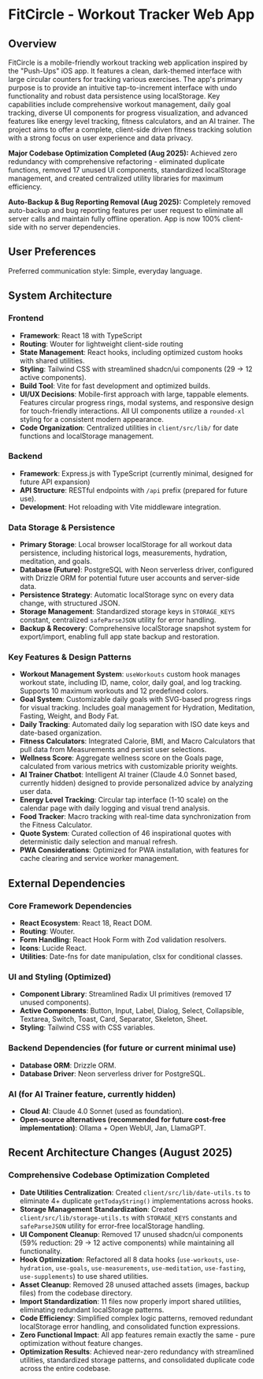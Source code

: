 # FitCircle - Workout Tracker Web App

## Overview
FitCircle is a mobile-friendly workout tracking web application inspired by the "Push-Ups" iOS app. It features a clean, dark-themed interface with large circular counters for tracking various exercises. The app's primary purpose is to provide an intuitive tap-to-increment interface with undo functionality and robust data persistence using localStorage. Key capabilities include comprehensive workout management, daily goal tracking, diverse UI components for progress visualization, and advanced features like energy level tracking, fitness calculators, and an AI trainer. The project aims to offer a complete, client-side driven fitness tracking solution with a strong focus on user experience and data privacy.

**Major Codebase Optimization Completed (Aug 2025):** Achieved zero redundancy with comprehensive refactoring - eliminated duplicate functions, removed 17 unused UI components, standardized localStorage management, and created centralized utility libraries for maximum efficiency.

**Auto-Backup & Bug Reporting Removal (Aug 2025):** Completely removed auto-backup and bug reporting features per user request to eliminate all server calls and maintain fully offline operation. App is now 100% client-side with no server dependencies.

## User Preferences
Preferred communication style: Simple, everyday language.

## System Architecture

### Frontend
- **Framework**: React 18 with TypeScript
- **Routing**: Wouter for lightweight client-side routing
- **State Management**: React hooks, including optimized custom hooks with shared utilities.
- **Styling**: Tailwind CSS with streamlined shadcn/ui components (29 → 12 active components).
- **Build Tool**: Vite for fast development and optimized builds.
- **UI/UX Decisions**: Mobile-first approach with large, tappable elements. Features circular progress rings, modal systems, and responsive design for touch-friendly interactions. All UI components utilize a `rounded-xl` styling for a consistent modern appearance.
- **Code Organization**: Centralized utilities in `client/src/lib/` for date functions and localStorage management.

### Backend
- **Framework**: Express.js with TypeScript (currently minimal, designed for future API expansion)
- **API Structure**: RESTful endpoints with `/api` prefix (prepared for future use).
- **Development**: Hot reloading with Vite middleware integration.

### Data Storage & Persistence
- **Primary Storage**: Local browser localStorage for all workout data persistence, including historical logs, measurements, hydration, meditation, and goals.
- **Database (Future)**: PostgreSQL with Neon serverless driver, configured with Drizzle ORM for potential future user accounts and server-side data.
- **Persistence Strategy**: Automatic localStorage sync on every data change, with structured JSON.
- **Storage Management**: Standardized storage keys in `STORAGE_KEYS` constant, centralized `safeParseJSON` utility for error handling.
- **Backup & Recovery**: Comprehensive localStorage snapshot system for export/import, enabling full app state backup and restoration.

### Key Features & Design Patterns
- **Workout Management System**: `useWorkouts` custom hook manages workout state, including ID, name, color, daily goal, and log tracking. Supports 10 maximum workouts and 12 predefined colors.
- **Goal System**: Customizable daily goals with SVG-based progress rings for visual tracking. Includes goal management for Hydration, Meditation, Fasting, Weight, and Body Fat.
- **Daily Tracking**: Automated daily log separation with ISO date keys and date-based organization.
- **Fitness Calculators**: Integrated Calorie, BMI, and Macro Calculators that pull data from Measurements and persist user selections.
- **Wellness Score**: Aggregate wellness score on the Goals page, calculated from various metrics with customizable priority weights.
- **AI Trainer Chatbot**: Intelligent AI trainer (Claude 4.0 Sonnet based, currently hidden) designed to provide personalized advice by analyzing user data.
- **Energy Level Tracking**: Circular tap interface (1-10 scale) on the calendar page with daily logging and visual trend analysis.
- **Food Tracker**: Macro tracking with real-time data synchronization from the Fitness Calculator.
- **Quote System**: Curated collection of 46 inspirational quotes with deterministic daily selection and manual refresh.
- **PWA Considerations**: Optimized for PWA installation, with features for cache clearing and service worker management.

## External Dependencies

### Core Framework Dependencies
- **React Ecosystem**: React 18, React DOM.
- **Routing**: Wouter.
- **Form Handling**: React Hook Form with Zod validation resolvers.
- **Icons**: Lucide React.
- **Utilities**: Date-fns for date manipulation, clsx for conditional classes.

### UI and Styling (Optimized)
- **Component Library**: Streamlined Radix UI primitives (removed 17 unused components).
- **Active Components**: Button, Input, Label, Dialog, Select, Collapsible, Textarea, Switch, Toast, Card, Separator, Skeleton, Sheet.
- **Styling**: Tailwind CSS with CSS variables.

### Backend Dependencies (for future or current minimal use)
- **Database ORM**: Drizzle ORM.
- **Database Driver**: Neon serverless driver for PostgreSQL.

### AI (for AI Trainer feature, currently hidden)
- **Cloud AI**: Claude 4.0 Sonnet (used as foundation).
- **Open-source alternatives (recommended for future cost-free implementation)**: Ollama + Open WebUI, Jan, LlamaGPT.

## Recent Architecture Changes (August 2025)

### Comprehensive Codebase Optimization Completed
- **Date Utilities Centralization**: Created `client/src/lib/date-utils.ts` to eliminate 4+ duplicate `getTodayString()` implementations across hooks.
- **Storage Management Standardization**: Created `client/src/lib/storage-utils.ts` with `STORAGE_KEYS` constants and `safeParseJSON` utility for error-free localStorage handling.
- **UI Component Cleanup**: Removed 17 unused shadcn/ui components (59% reduction: 29 → 12 active components) while maintaining all functionality.
- **Hook Optimization**: Refactored all 8 data hooks (`use-workouts`, `use-hydration`, `use-goals`, `use-measurements`, `use-meditation`, `use-fasting`, `use-supplements`) to use shared utilities.
- **Asset Cleanup**: Removed 28 unused attached assets (images, backup files) from the codebase directory.
- **Import Standardization**: 11 files now properly import shared utilities, eliminating redundant localStorage patterns.
- **Code Efficiency**: Simplified complex logic patterns, removed redundant localStorage error handling, and consolidated function expressions.
- **Zero Functional Impact**: All app features remain exactly the same - pure optimization without feature changes.
- **Optimization Results**: Achieved near-zero redundancy with streamlined utilities, standardized storage patterns, and consolidated duplicate code across the entire codebase.